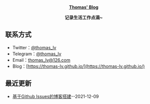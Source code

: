 **<p align="center">[Thomas' Blog](https://thomas-lv.github.io)</p>**
**<p align="center">记录生活工作点滴~</p>**

## 联系方式
- Twitter：[@thomas_lv](https://twitter.com/thomas_lv)
- Telegram：[@thomas_lv](https://t.me/thomas_lv)
- Email：[thomas_lv@126.com](mailto:thomas_lv@126.com)
- Blog：[https://thomas-lv.github.io/](https://thomas-lv.github.io/)
## 最近更新
- [基于Github Issues的博客搭建](https://thomas-lv.github.io/#/posts/2)--2021-12-09


